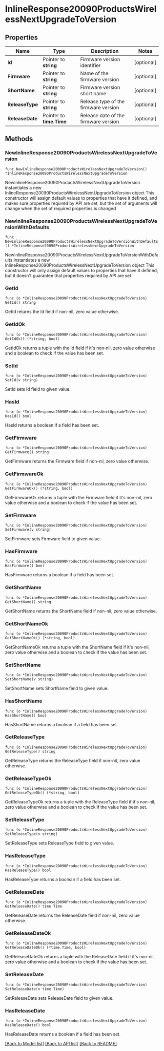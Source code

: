 # InlineResponse20090ProductsWirelessNextUpgradeToVersion

## Properties

Name | Type | Description | Notes
------------ | ------------- | ------------- | -------------
**Id** | Pointer to **string** | Firmware version identifier | [optional] 
**Firmware** | Pointer to **string** | Name of the firmware version | [optional] 
**ShortName** | Pointer to **string** | Firmware version short name | [optional] 
**ReleaseType** | Pointer to **string** | Release type of the firmware version | [optional] 
**ReleaseDate** | Pointer to **time.Time** | Release date of the firmware version | [optional] 

## Methods

### NewInlineResponse20090ProductsWirelessNextUpgradeToVersion

`func NewInlineResponse20090ProductsWirelessNextUpgradeToVersion() *InlineResponse20090ProductsWirelessNextUpgradeToVersion`

NewInlineResponse20090ProductsWirelessNextUpgradeToVersion instantiates a new InlineResponse20090ProductsWirelessNextUpgradeToVersion object
This constructor will assign default values to properties that have it defined,
and makes sure properties required by API are set, but the set of arguments
will change when the set of required properties is changed

### NewInlineResponse20090ProductsWirelessNextUpgradeToVersionWithDefaults

`func NewInlineResponse20090ProductsWirelessNextUpgradeToVersionWithDefaults() *InlineResponse20090ProductsWirelessNextUpgradeToVersion`

NewInlineResponse20090ProductsWirelessNextUpgradeToVersionWithDefaults instantiates a new InlineResponse20090ProductsWirelessNextUpgradeToVersion object
This constructor will only assign default values to properties that have it defined,
but it doesn't guarantee that properties required by API are set

### GetId

`func (o *InlineResponse20090ProductsWirelessNextUpgradeToVersion) GetId() string`

GetId returns the Id field if non-nil, zero value otherwise.

### GetIdOk

`func (o *InlineResponse20090ProductsWirelessNextUpgradeToVersion) GetIdOk() (*string, bool)`

GetIdOk returns a tuple with the Id field if it's non-nil, zero value otherwise
and a boolean to check if the value has been set.

### SetId

`func (o *InlineResponse20090ProductsWirelessNextUpgradeToVersion) SetId(v string)`

SetId sets Id field to given value.

### HasId

`func (o *InlineResponse20090ProductsWirelessNextUpgradeToVersion) HasId() bool`

HasId returns a boolean if a field has been set.

### GetFirmware

`func (o *InlineResponse20090ProductsWirelessNextUpgradeToVersion) GetFirmware() string`

GetFirmware returns the Firmware field if non-nil, zero value otherwise.

### GetFirmwareOk

`func (o *InlineResponse20090ProductsWirelessNextUpgradeToVersion) GetFirmwareOk() (*string, bool)`

GetFirmwareOk returns a tuple with the Firmware field if it's non-nil, zero value otherwise
and a boolean to check if the value has been set.

### SetFirmware

`func (o *InlineResponse20090ProductsWirelessNextUpgradeToVersion) SetFirmware(v string)`

SetFirmware sets Firmware field to given value.

### HasFirmware

`func (o *InlineResponse20090ProductsWirelessNextUpgradeToVersion) HasFirmware() bool`

HasFirmware returns a boolean if a field has been set.

### GetShortName

`func (o *InlineResponse20090ProductsWirelessNextUpgradeToVersion) GetShortName() string`

GetShortName returns the ShortName field if non-nil, zero value otherwise.

### GetShortNameOk

`func (o *InlineResponse20090ProductsWirelessNextUpgradeToVersion) GetShortNameOk() (*string, bool)`

GetShortNameOk returns a tuple with the ShortName field if it's non-nil, zero value otherwise
and a boolean to check if the value has been set.

### SetShortName

`func (o *InlineResponse20090ProductsWirelessNextUpgradeToVersion) SetShortName(v string)`

SetShortName sets ShortName field to given value.

### HasShortName

`func (o *InlineResponse20090ProductsWirelessNextUpgradeToVersion) HasShortName() bool`

HasShortName returns a boolean if a field has been set.

### GetReleaseType

`func (o *InlineResponse20090ProductsWirelessNextUpgradeToVersion) GetReleaseType() string`

GetReleaseType returns the ReleaseType field if non-nil, zero value otherwise.

### GetReleaseTypeOk

`func (o *InlineResponse20090ProductsWirelessNextUpgradeToVersion) GetReleaseTypeOk() (*string, bool)`

GetReleaseTypeOk returns a tuple with the ReleaseType field if it's non-nil, zero value otherwise
and a boolean to check if the value has been set.

### SetReleaseType

`func (o *InlineResponse20090ProductsWirelessNextUpgradeToVersion) SetReleaseType(v string)`

SetReleaseType sets ReleaseType field to given value.

### HasReleaseType

`func (o *InlineResponse20090ProductsWirelessNextUpgradeToVersion) HasReleaseType() bool`

HasReleaseType returns a boolean if a field has been set.

### GetReleaseDate

`func (o *InlineResponse20090ProductsWirelessNextUpgradeToVersion) GetReleaseDate() time.Time`

GetReleaseDate returns the ReleaseDate field if non-nil, zero value otherwise.

### GetReleaseDateOk

`func (o *InlineResponse20090ProductsWirelessNextUpgradeToVersion) GetReleaseDateOk() (*time.Time, bool)`

GetReleaseDateOk returns a tuple with the ReleaseDate field if it's non-nil, zero value otherwise
and a boolean to check if the value has been set.

### SetReleaseDate

`func (o *InlineResponse20090ProductsWirelessNextUpgradeToVersion) SetReleaseDate(v time.Time)`

SetReleaseDate sets ReleaseDate field to given value.

### HasReleaseDate

`func (o *InlineResponse20090ProductsWirelessNextUpgradeToVersion) HasReleaseDate() bool`

HasReleaseDate returns a boolean if a field has been set.


[[Back to Model list]](../README.md#documentation-for-models) [[Back to API list]](../README.md#documentation-for-api-endpoints) [[Back to README]](../README.md)


